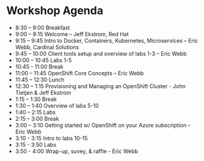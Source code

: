 # Workshop Agenda
* 8:30 – 9:00 Breakfast
* 9:00 – 9:15 Welcome – Jeff Ekstrom, Red Hat
* 9:15 – 9:45 Intro to Docker, Containers, Kubernetes, Microservices – Eric Webb, Cardinal Solutions
* 9:45 – 10:00 Client tools setup and overview of labs 1-3 – Eric Webb
* 10:00 – 10:45 Labs 1-5
* 10:45 - 11:00 Break
* 11:00 – 11:45 OpenShift Core Concepts – Eric Webb
* 11:45 – 12:30 Lunch
* 12:30 – 1:15 Provisioning and Managing an OpenShift Cluster - John Tietjen & Jeff Ekstrom
* 1:15 – 1:30 Break
* 1:30 – 1:40 Overview of labs 5-10
* 1:40 – 2:15 Labs
* 2:15 – 3:00 Break
* 3:00 – 3:10 Getting started w/ OpenShift on your Azure subscription – Eric Webb
* 3:10 - 3:15 Intro to labs 10-15
* 3:15 - 3:50 Labs
* 3:50 - 4:00 Wrap-up, suvey, & raffle - Eric Webb

